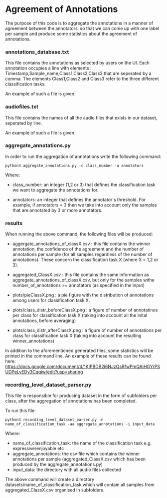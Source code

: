 # Agreement of Annotations 
The purpose of this code is to aggregate the annotations in a manner of agreement between the annotators, so that we can come up with one label per sample and produce some statistics about the agreement of annotations.

### annotations_database.txt 
This file contains the annotations as selected by users on the UI. Each annotation occupies a line with elements : Timestamp,Sample_name,Class1,Class2,Class3 that are seperated by a comma. The elements Class1,Class2 and Class3 refer to the three different classification tasks. 

An example of such a file is given. 

### audiofiles.txt 
This file contains the names of all the audio files that exists in our dataset, seperated by line. 

An example of such a file is given.  

### aggregate_annotations.py 
In order to run the aggregation of annotations write the following command: 

```
python3 aggregate_annotations.py -c class_number -a annotators
``` 

Where: 

- class_number: an integer (1,2 or 3) that defines the classification task we want to aggregate the annotations for. 

- annotators: an integer that defines the annotator's threshold. For example, if annotators = 3 then we take into account only the samples that are annotated by 3 or more annotators. 

### results
When running the above command, the following files will be produced: 

- aggergate_annotations_of_classX.csv : this file contains the winner annotation, the confidence of the agreement and the number of annotations per sample (for all samples regardless of the number of annotations). These concern the classification task X (where X = 1,2 or 3). 

- aggregated_ClassX.csv : this file contains the same information as aggregate_annotations_of_classX.csv, but only for the samples withe number_of_annotations >= annotators (as specified in the input)  

- plots/pieClassX.png : a pie figure with the distribution of annotations among users for classification task X.  

- plots/class_distr_beforeClassX.png :  a figure of number of annotatinos per class for classification task X (taking into account all the inital annotations, before averaging) 

- plots/class_distr_afterClassX.png : a figure of number of annotations per class for classification task X (taking into account the resulting winner_annotations) 

In addition to the aforementioned generated files, some statistics will be printed in the command line.
An example of these results can be found here: https://docs.google.com/document/d/1KIPBDB2i6NJzQsRfwPmQAiHGYrPSUDPeLyEDy3Cqqiw/edit?usp=sharing 

### recording_level_dataset_parser.py 
This file is responsible for producing dataset in the form of subfolders per class, after the aggregation of annotations has been completed. 

To run this file: 
```
python3 recording_level_dataset_parser.py -n name_of_classification_task -aa aggregate_annotations -i input_data
``` 
Where: 

- name_of_classification_task: the name of the classification task e.g. expressive/enjoyable etc 
- aggregate_annotations: the csv file which contains the winner annotations per sample (aggregated_ClassX.csv which has been produced by the aggregate_annotations.py) 
- input_data: the directory with all audio files collected 

The above command will create a directory datasets/name_of_classification_task which will contain all samples from aggregated_ClassX.csv organised in subfolders.
